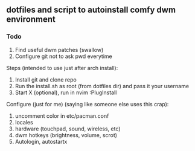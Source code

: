 ## dotfiles and script to autoinstall comfy dwm environment

### Todo
1. Find useful dwm patches (swallow)
1. Configure git not to ask pwd everytime

Steps (intended to use just after arch install):
1. Install git and clone repo
1. Run the install.sh as root (from dotfiles dir) and pass it your username
1. Start X (optional), run in nvim :PlugInstall

Configure (just for me) (saying like someone else uses this crap):
1. uncomment color in etc/pacman.conf
1. locales
1. hardware (touchpad, sound, wireless, etc)
1. dwm hotkeys (brightness, volume, scrot)
1. Autologin, autostartx
